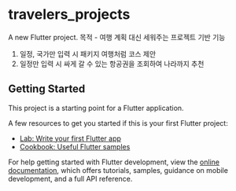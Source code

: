 # travelers_projects

A new Flutter project.
목적 - 여행 계획 대신 세워주는 프로젝트
기반 기능
1. 일정, 국가만 입력 시 패키지 여행처럼 코스 제안
2. 일정만 입력 시 싸게 갈 수 있는 항공권을 조회하여 나라까지 추천


## Getting Started

This project is a starting point for a Flutter application.

A few resources to get you started if this is your first Flutter project:

- [Lab: Write your first Flutter app](https://docs.flutter.dev/get-started/codelab)
- [Cookbook: Useful Flutter samples](https://docs.flutter.dev/cookbook)

For help getting started with Flutter development, view the
[online documentation](https://docs.flutter.dev/), which offers tutorials,
samples, guidance on mobile development, and a full API reference.
